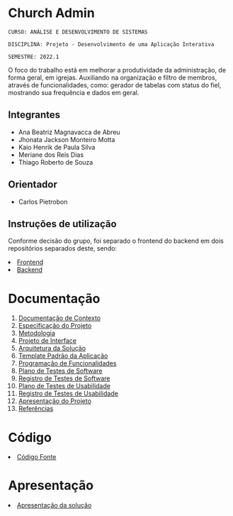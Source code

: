 # Church Admin

`CURSO: ANÁLISE E DESENVOLVIMENTO DE SISTEMAS`

`DISCIPLINA: Projeto - Desenvolvimento de uma Aplicação Interativa`

`SEMESTRE: 2022.1`

O foco do trabalho está em melhorar a produtividade da administração, de forma geral, em igrejas. Auxiliando na organização e filtro de membros, através de funcionalidades, como: gerador de tabelas com status do fiel, mostrando sua frequência e dados em geral.

## Integrantes

* Ana Beatriz Magnavacca de Abreu
* Jhonata Jackson Monteiro Motta
* Kaio Henrik de Paula Silva
* Meriane dos Reis Dias
* Thiago Roberto de Souza 


## Orientador

* Carlos Pietrobon 

## Instruções de utilização

Conforme decisão do grupo, foi separado o frontend do backend em dois repositórios separados deste, sendo: <br>
<li><a href="https://github.com/ICEI-PUC-Minas-PMV-ADS/church-admin-front-end">Frontend</a></li>
<li><a href="https://github.com/ICEI-PUC-Minas-PMV-ADS/church-admin-back-end">Backend</a></li>

# Documentação

<ol>
<li><a href="docs/01-Documentação de Contexto.md"> Documentação de Contexto</a></li>
<li><a href="docs/02-Especificação do Projeto.md"> Especificação do Projeto</a></li>
<li><a href="docs/03-Metodologia.md"> Metodologia</a></li>
<li><a href="docs/04-Projeto de Interface.md"> Projeto de Interface</a></li>
<li><a href="docs/05-Arquitetura da Solução.md"> Arquitetura da Solução</a></li>
<li><a href="docs/06-Template Padrão da Aplicação.md"> Template Padrão da Aplicação</a></li>
<li><a href="docs/07-Programação de Funcionalidades.md"> Programação de Funcionalidades</a></li>
<li><a href="docs/08-Plano de Testes de Software.md"> Plano de Testes de Software</a></li>
<li><a href="docs/09-Registro de Testes de Software.md"> Registro de Testes de Software</a></li>
<li><a href="docs/10-Plano de Testes de Usabilidade.md"> Plano de Testes de Usabilidade</a></li>
<li><a href="docs/11-Registro de Testes de Usabilidade.md"> Registro de Testes de Usabilidade</a></li>
<li><a href="docs/12-Apresentação do Projeto.md"> Apresentação do Projeto</a></li>
<li><a href="docs/13-Referências.md"> Referências</a></li>
</ol>

# Código

<li><a href="src/README.md">Código Fonte</a></li>

# Apresentação

<li><a href="presentation/README.md">Apresentação da solução</a></li>
